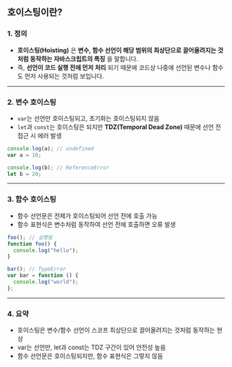 ## 호이스팅이란?

### 1. 정의

- **호이스팅(Hoisting)** 은 **변수, 함수 선언이 해당 범위의 최상단으로 끌어올려지는 것처럼 동작하는 자바스크립트의 특징** 을 말합니다.
- 즉, **선언이 코드 실행 전에 먼저 처리** 되기 때문에 코드상 나중에 선언된 변수나 함수도 먼저 사용되는 것처럼 보입니다.

---

### 2. 변수 호이스팅

- `var`는 선언만 호이스팅되고, 초기화는 호이스팅되지 않음
- `let`과 `const`는 호이스팅은 되지만 **TDZ(Temporal Dead Zone)** 때문에 선언 전 접근 시 에러 발생

```js
console.log(a); // undefined
var a = 10;

console.log(b); // ReferenceError
let b = 20;
```

---

### 3. 함수 호이스팅

- 함수 선언문은 전체가 호이스팅되어 선언 전에 호출 가능
- 함수 표현식은 변수처럼 동작하여 선언 전에 호출하면 오류 발생

```js
foo(); // 실행됨
function foo() {
  console.log("hello");
}

bar(); // TypeError
var bar = function () {
  console.log("world");
};
```

---

### 4. 요약

- 호이스팅은 변수/함수 선언이 스코프 최상단으로 끌어올려지는 것처럼 동작하는 현상
- var는 선언만, let과 const는 TDZ 구간이 있어 안전성 높음
- 함수 선언문은 호이스팅되지만, 함수 표현식은 그렇지 않음
